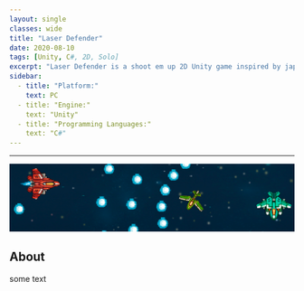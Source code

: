 ```yaml
---
layout: single
classes: wide
title: "Laser Defender"
date: 2020-08-10
tags: [Unity, C#, 2D, Solo]
excerpt: "Laser Defender is a shoot em up 2D Unity game inspired by japanese bullet hell games. The idea is simple: you have to survive as many waves of different types of enemies as you can."
sidebar:
  - title: "Platform:"
    text: PC
  - title: "Engine:"
    text: "Unity"
  - title: "Programming Languages:"
    text: "C#"
---
```

<hr>
<img class="full" src="/images/Pong Game.png" alt="screenshot">
<h2>About</h2>
<p>some text</p>
